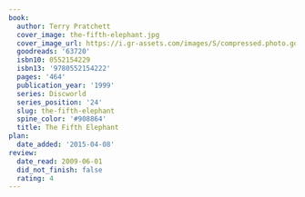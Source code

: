 ```yaml
---
book:
  author: Terry Pratchett
  cover_image: the-fifth-elephant.jpg
  cover_image_url: https://i.gr-assets.com/images/S/compressed.photo.goodreads.com/books/1327961702l/63720._SX98_.jpg
  goodreads: '63720'
  isbn10: 0552154229
  isbn13: '9780552154222'
  pages: '464'
  publication_year: '1999'
  series: Discworld
  series_position: '24'
  slug: the-fifth-elephant
  spine_color: '#908864'
  title: The Fifth Elephant
plan:
  date_added: '2015-04-08'
review:
  date_read: 2009-06-01
  did_not_finish: false
  rating: 4
---
```

